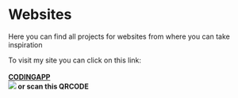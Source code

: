 # Websites
Here you can find all projects for websites from where you can take inspiration

To visit my site you can click on this link:
<br>
<br>
<a href="https://codingapp.net/"><strong>CODINGAPP<strong></a>
<br>
<img src="https://imgs.search.brave.com/xQnYV7PUhLUYgGcGsWOnFOdlhZ6YDr6YGbT_aHfwows/rs:fit:860:0:0:0/g:ce/aHR0cHM6Ly91cGxv/YWQud2lraW1lZGlh/Lm9yZy93aWtpcGVk/aWEvY29tbW9ucy90/aHVtYi9iL2I2L0lt/YWdlX2NyZWF0ZWRf/d2l0aF9hX21vYmls/ZV9waG9uZS5wbmcv/NjQwcHgtSW1hZ2Vf/Y3JlYXRlZF93aXRo/X2FfbW9iaWxlX3Bo/b25lLnBuZw">
or scan this QRCODE

